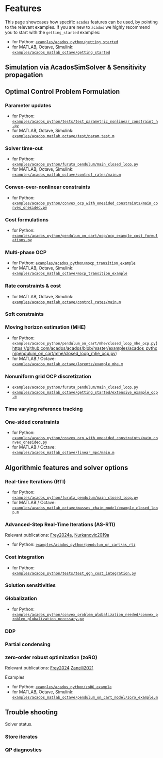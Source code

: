 # Features
This page showcases how specific `acados` features can be used, by pointing to the relevant examples.
If you are new to `acados` we highly recommend you to start with the `getting_started` examples:
- for Python: [`examples/acados_python/getting_started`](https://github.com/acados/acados/blob/master/examples/acados_python/getting_started)
- for MATLAB, Octave, Simulink: [`examples/acados_matlab_octave/getting_started`](https://github.com/acados/acados/blob/master/examples/acados_matlab_octave/getting_started)


## Simulation via AcadosSimSolver & Sensitivity propagation


## Optimal Control Problem Formulation
### Parameter updates
- for Python: [`examples/acados_python/tests/test_parametric_nonlinear_constraint_h.py`](https://github.com/acados/acados/blob/master/examples/acados_python/tests/test_parametric_nonlinear_constraint_h.py)
- for MATLAB, Octave, Simulink: [`examples/acados_matlab_octave/test/param_test.m`](https://github.com/acados/acados/blob/master/examples/acados_matlab_octave/test/param_test.m)

### Solver time-out
- for Python: [`examples/acados_python/furuta_pendulum/main_closed_loop.py`](https://github.com/acados/acados/blob/master/examples/acados_python/furuta_pendulum/main_closed_loop.py)
- for MATLAB, Octave, Simulink: [`examples/acados_matlab_octave/control_rates/main.m`](https://github.com/acados/acados/blob/master/examples/acados_matlab_octave/control_rates/main.m)

### Convex-over-nonlinear constraints
- for Python: [`examples/acados_python/convex_ocp_with_onesided_constraints/main_convex_onesided.py`](https://github.com/acados/acados/blob/master/examples/acados_python/convex_ocp_with_onesided_constraints/main_convex_onesided.py)

### Cost formulations
- for Python: [`examples/acados_python/pendulum_on_cart/ocp/ocp_example_cost_formulations.py`](examples/acados_python/pendulum_on_cart/ocp/ocp_example_cost_formulations.py)

### Multi-phase OCP
- for Python: [`examples/acados_python/mocp_transition_example`](https://github.com/acados/acados/blob/master/examples/acados_python/mocp_transition_example)
- for MATLAB, Octave, Simulink: [`examples/acados_matlab_octave/mocp_transition_example`](https://github.com/acados/acados/blob/master/examples/acados_matlab_octave/mocp_transition_example)

### Rate constraints & cost
- for MATLAB, Octave, Simulink: [`examples/acados_matlab_octave/control_rates/main.m`](https://github.com/acados/acados/blob/master/examples/acados_matlab_octave/control_rates/main.m)

### Soft constraints

### Moving horizon estimation (MHE)
- for Python: `examples/acados_python/pendulum_on_cart/mhe/closed_loop_mhe_ocp.py`(https://github.com/acados/acados/blob/master/examples/acados_python/pendulum_on_cart/mhe/closed_loop_mhe_ocp.py)
- for MATLAB / Octave: [`examples/acados_matlab_octave/lorentz/example_mhe.m`](https://github.com/acados/acados/blob/master/examples/acados_matlab_octave/lorentz/example_mhe.m)

### Nonuniform grid OCP discretization
- [`examples/acados_python/furuta_pendulum/main_closed_loop.py`](https://github.com/acados/acados/blob/master/examples/acados_python/furuta_pendulum/main_closed_loop.py)
- [`examples/acados_matlab_octave/getting_started/extensive_example_ocp.m`](https://github.com/acados/acados/blob/master/examples/acados_matlab_octave/getting_started/extensive_example_ocp.m)

### Time varying reference tracking

### One-sided constraints
- for Python: [`examples/acados_python/convex_ocp_with_onesided_constraints/main_convex_onesided.py`](https://github.com/acados/acados/blob/master/examples/acados_python/convex_ocp_with_onesided_constraints/main_convex_onesided.py)
- for MATLAB / Octave: [`examples/acados_matlab_octave/linear_mpc/main.m`](https://github.com/acados/acados/blob/master/examples/acados_matlab_octave/linear_mpc/main.m)


## Algorithmic features and solver options

### Real-time Iterations (RTI)
- for Python: [`examples/acados_python/furuta_pendulum/main_closed_loop.py`](https://github.com/acados/acados/blob/master/examples/acados_python/furuta_pendulum/main_closed_loop.py)
- for MATLAB / Octave: [`examples/acados_matlab_octave/masses_chain_model/example_closed_loop.m`](https://github.com/acados/acados/blob/master/examples/acados_matlab_octave/masses_chain_model/example_closed_loop.m)

### Advanced-Step Real-Time Iterations (AS-RTI)
Relevant publications: [Frey2024a](https://publications.syscop.de/Frey2024a.pdf), [Nurkanovic2019a](https://publications.syscop.de/Nurkanovic2019a.pdf)
- for Python: [`examples/acados_python/pendulum_on_cart/as_rti`](https://github.com/acados/acados/blob/master/examples/acados_python/pendulum_on_cart/as_rti)


### Cost integration
- for Python: [`examples/acados_python/tests/test_ggn_cost_integration.py`](examples/acados_python/tests/test_ggn_cost_integration.py)

### Solution sensitivities

### Globalization
- for Python: [`examples/acados_python/convex_problem_globalization_needed/convex_problem_globalization_necessary.py`](examples/acados_python/convex_problem_globalization_needed/convex_problem_globalization_necessary.py)

### DDP

### Partial condensing

### zero-order robust optimization (zoRO)
Relevant publications:
[Frey2024](https://publications.syscop.de/Frey2024.pdf)
[Zanelli2021](https://publications.syscop.de/Zanelli2021.pdf)

Examples
- for Python: [`examples/acados_python/zoRO_example`](https://github.com/acados/acados/blob/master/examples/acados_python/zoRO_example)
- for MATLAB, Octave, Simulink: [`examples/acados_matlab_octave/pendulum_on_cart_model/zoro_example.m`](https://github.com/acados/acados/blob/master/examples/acados_matlab_octave/pendulum_on_cart_model/zoro_example.m)

## Trouble shooting
Solver status.

### Store iterates

### QP diagnostics





